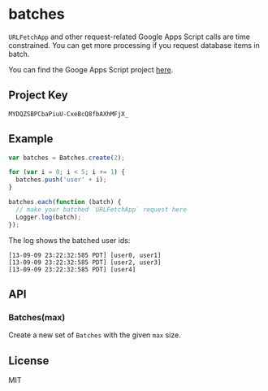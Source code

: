 # batches

  `URLFetchApp` and other request-related Google Apps Script calls are time constrained. You can get more processing if you request database items in batch.

  You can find the Googe Apps Script project [here](https://script.google.com/d/MYDQZSBPCbaPiuU-CxeBcQ8fbAXhMFjX_/edit).

## Project Key

    MYDQZSBPCbaPiuU-CxeBcQ8fbAXhMFjX_

## Example

```js
var batches = Batches.create(2);

for (var i = 0; i < 5; i += 1) {
  batches.push('user' + i);
}

batches.each(function (batch) {
  // make your batched `URLFetchApp` request here
  Logger.log(batch);
});
```

The log shows the batched user ids:

```
[13-09-09 23:22:32:585 PDT] [user0, user1]
[13-09-09 23:22:32:585 PDT] [user2, user3]
[13-09-09 23:22:32:585 PDT] [user4]
```

## API

### Batches(max)
  
  Create a new set of `Batches` with the given `max` size.

## License

  MIT